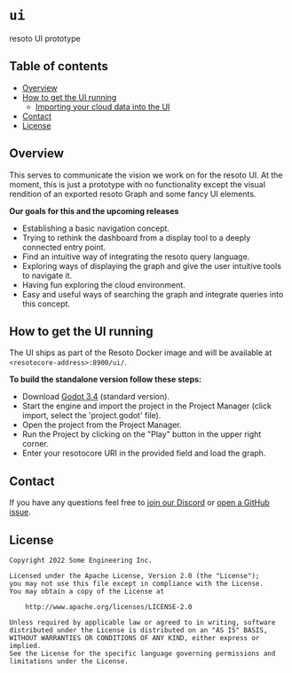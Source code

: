 # `ui`
resoto UI prototype

## Table of contents

* [Overview](#overview)
* [How to get the UI running](#overview)
    * [Importing your cloud data into the UI](#importing-your-cloud-data-into-the-ui)
* [Contact](#contact)
* [License](#license)


## Overview
This serves to communicate the vision we work on for the resoto UI.
At the moment, this is just a prototype with no functionality except the visual rendition of an exported resoto Graph and some fancy UI elements.

**Our goals for this and the upcoming releases**
 - Establishing a basic navigation concept.
 - Trying to rethink the dashboard from a display tool to a deeply connected entry point.
 - Find an intuitive way of integrating the resoto query language.
 - Exploring ways of displaying the graph and give the user intuitive tools to navigate it.
 - Having fun exploring the cloud environment.
 - Easy and useful ways of searching the graph and integrate queries into this concept.


## How to get the UI running
The UI ships as part of the Resoto Docker image and will be available at `<resotocore-address>:8900/ui/`.

**To build the standalone version follow these steps:**
- Download [Godot 3.4](https://godotengine.org/download) (standard version).
- Start the engine and import the project in the Project Manager (click import, select the 'project.godot' file).
- Open the project from the Project Manager.
- Run the Project by clicking on the "Play" button in the upper right corner.
- Enter your resotocore URI in the provided field and load the graph.


## Contact
If you have any questions feel free to [join our Discord](https://discord.gg/someengineering) or [open a GitHub issue](https://github.com/someengineering/resoto/issues/new).


## License
```
Copyright 2022 Some Engineering Inc.

Licensed under the Apache License, Version 2.0 (the "License");
you may not use this file except in compliance with the License.
You may obtain a copy of the License at

    http://www.apache.org/licenses/LICENSE-2.0

Unless required by applicable law or agreed to in writing, software
distributed under the License is distributed on an "AS IS" BASIS,
WITHOUT WARRANTIES OR CONDITIONS OF ANY KIND, either express or implied.
See the License for the specific language governing permissions and
limitations under the License.
```
